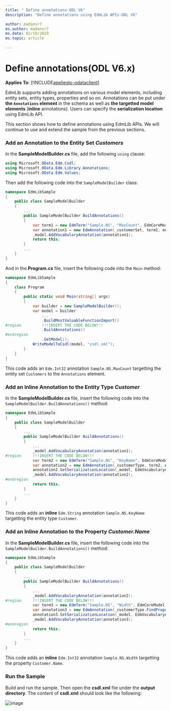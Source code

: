 ```yaml
---
title: " Define annotations-ODL V6"
description: "Define annotations using EdmLib APIs-ODL V6"

author: madansr7
ms.author: madansr7
ms.date: 02/19/2019
ms.topic: article
 
---
```

# Define annotations(ODL V6.x)
**Applies To**: [!INCLUDE[appliesto-odataclient](../../includes/appliesto-odatalib-v6.md)]

EdmLib supports adding annotations on various model elements, including entity sets, entity types, properties and so on. Annotations can be put under **the `Annotations` element** in the schema as well as **the targetted model elements** (**inline** annotations). Users can specify the **serialization location** using EdmLib API.

This section shows how to define annotations using EdmLib APIs. We will continue to use and extend the sample from the previous sections.

### Add an Annotation to the Entity Set *Customers*
In the **SampleModelBuilder.cs** file, add the following `using` clause:

``` csharp
using Microsoft.OData.Edm.Csdl;
using Microsoft.OData.Edm.Library.Annotations;
using Microsoft.OData.Edm.Values;
```

Then add the following code into the `SampleModelBuilder` class:

``` csharp
namespace EdmLibSample
{
    public class SampleModelBuilder
    {
        ...
        public SampleModelBuilder BuildAnnotations()
        {
            var term1 = new EdmTerm("Sample.NS", "MaxCount", EdmCoreModel.Instance.GetInt32(true));
            var annotation1 = new EdmAnnotation(_customerSet, term1, new EdmIntegerConstant(10000000L));
            _model.AddVocabularyAnnotation(annotation1);
            return this;
        }
        ...
    }
}
```

And in the **Program.cs** file, insert the following code into the `Main` method:

``` csharp
namespace EdmLibSample
{
    class Program
    {
        public static void Main(string[] args)
        {
            var builder = new SampleModelBuilder();
            var model = builder
                ...
                .BuildMostValuableFunctionImport()
#region         !!!INSERT THE CODE BELOW!!!
                .BuildAnnotations()
#endregion
                .GetModel();
            WriteModelToCsdl(model, "csdl.xml");
        }
    }
}
```

This code adds an `Edm.Int32` annotation `Sample.NS.MaxCount` targetting the entity set `Customers` to the `Annotations` element.

### Add an Inline Annotation to the Entity Type *Customer*
In the **SampleModelBuilder.cs** file, insert the following code into the `SampleModelBuilder.BuildAnnotations()` method:

``` csharp
namespace EdmLibSample
{
    public class SampleModelBuilder
    {
        ...
        public SampleModelBuilder BuildAnnotations()
        {
            ...
            _model.AddVocabularyAnnotation(annotation1);
#region     !!!INSERT THE CODE BELOW!!!
            var term2 = new EdmTerm("Sample.NS", "KeyName", EdmCoreModel.Instance.GetString(true));
            var annotation2 = new EdmAnnotation(_customerType, term2, new EdmStringConstant("Id"));
            annotation2.SetSerializationLocation(_model, EdmVocabularyAnnotationSerializationLocation.Inline);
            _model.AddVocabularyAnnotation(annotation2);
#endregion
            return this;
        }
        ...
    }
}
```

This code adds an **inline** `Edm.String` annotation `Sample.NS.KeyName` targetting the entity type `Customer`.

### Add an Inline Annotation to the Property *Customer.Name*
In the **SampleModelBuilder.cs** file, insert the following code into the `SampleModelBuilder.BuildAnnotations()` method:

``` csharp
namespace EdmLibSample
{
    public class SampleModelBuilder
    {
        ...
        public SampleModelBuilder BuildAnnotations()
        {
            ...
            _model.AddVocabularyAnnotation(annotation2);
#region     !!!INSERT THE CODE BELOW!!!
            var term3 = new EdmTerm("Sample.NS", "Width", EdmCoreModel.Instance.GetInt32(true));
            var annotation3 = new EdmAnnotation(_customerType.FindProperty("Name"), term3, new EdmIntegerConstant(10L));
            annotation3.SetSerializationLocation(_model, EdmVocabularyAnnotationSerializationLocation.Inline);
            _model.AddVocabularyAnnotation(annotation3);
#endregion
            return this;
        }
        ...
    }
}
```

This code adds an **inline** `Edm.Int32` annotation `Sample.NS.Width` targetting the property `Customer.Name`.

### Run the Sample
Build and run the sample. Then open the **csdl.xml** file under the **output directory**. The content of **csdl.xml** should look like the following:

![image](/odata/assets/2015-04-20-csdl1.png)